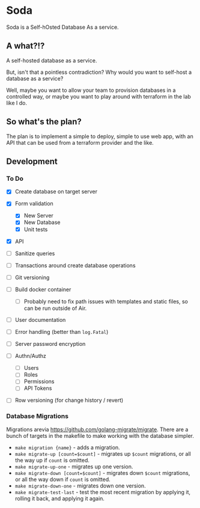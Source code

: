 # Soda
Soda is a Self-hOsted Database As a service.

## A what?!?
A self-hosted database as a service.

But, isn't that a pointless contradiction? Why would you want to self-host
a database as a service?

Well, maybe you want to allow your team to provision databases in a
controlled way, or maybe you want to play around with terraform in
the lab like I do.

## So what's the plan?
The plan is to implement a simple to deploy, simple to use web app, with 
an API that can be used from a terraform provider and the like.


## Development

### To Do

- [x] Create database on target server
- [x] Form validation
    - [x] New Server
    - [x] New Database
    - [x] Unit tests
- [x] API
- [ ] Sanitize queries
- [ ] Transactions around create database operations
- [ ] Git versioning
- [ ] Build docker container
    - [ ] Probably need to fix path issues with templates and static files, so can be run outside of Air.
- [ ] User documentation
- [ ] Error handling (better than `log.Fatal`)

- [ ] Server password encryption
- [ ] Authn/Authz
    - [ ] Users
    - [ ] Roles
    - [ ] Permissions
    - [ ] API Tokens
- [ ] Row versioning (for change history / revert)

### Database Migrations
Migrations arevia https://github.com/golang-migrate/migrate. 
There are a bunch of targets in the makefile to make working with 
the database simpler.

- `make migration {name}` - adds a migration.
- `make migrate-up [count=$count]` - migrates up `$count` migrations, or all 
the way up if `count` is omitted.
- `make migrate-up-one` - migrates up one version.
- `make migrate-down [count=$count]` - migrates down `$count` migrations, or all
 the way down if `count` is omitted.
- `make migrate-down-one` - migrates down one version.
- `make migrate-test-last` - test the most recent migration by applying it, 
rolling it back, and applying it again.